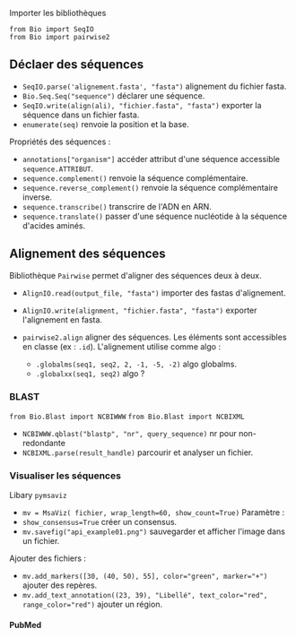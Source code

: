 Importer les bibliothèques
```
from Bio import SeqIO
from Bio import pairwise2
```

## Déclaer des séquences 

* `SeqIO.parse('alignement.fasta', "fasta")` alignement du fichier fasta.
* `Bio.Seq.Seq("sequence")` déclarer une séquence.
* `SeqIO.write(align(ali), "fichier.fasta", "fasta")` exporter la séquence dans un fichier fasta.
* `enumerate(seq)` renvoie la position et la base.

Propriétés des séquences :

* `annotations["organism"]` accéder attribut d'une séquence accessible `sequence.ATTRIBUT`.
* `sequence.complement()` renvoie la séquence complémentaire.
* `sequence.reverse_complement()` renvoie la séquence complémentaire inverse.
* `sequence.transcribe()` transcrire de l'ADN en ARN.
* `sequence.translate()` passer d'une séquence nucléotide à la séquence d'acides aminés.

## Alignement des séquences

Bibliothèque `Pairwise` permet d'aligner des séquences deux à deux.

* `AlignIO.read(output_file, "fasta")` importer des fastas d'alignement.
* `AlignIO.write(alignment, "fichier.fasta", "fasta")` exporter l'alignement en fasta.
* `pairwise2.align` aligner des séquences. Les éléments sont accessibles en classe (ex : `.id`). L'alignement utilise comme algo :

    * `.globalms(seq1, seq2, 2, -1, -5, -2)` algo globalms.
    * `.globalxx(seq1, seq2)` algo ?

### BLAST

`from Bio.Blast import NCBIWWW`
`from Bio.Blast import NCBIXML`

* `NCBIWWW.qblast("blastp", "nr", query_sequence)` nr pour non-redondante
* `NCBIXML.parse(result_handle)` parcourir et analyser un fichier.

### Visualiser les séquences

Libary `pymsaviz`

* `mv = MsaViz( fichier, wrap_length=60, show_count=True)`
Paramètre :
* `show_consensus=True` créer un consensus.
* `mv.savefig("api_example01.png")` sauvegarder et afficher l'image dans un fichier.

Ajouter des fichiers :

* `mv.add_markers([30, (40, 50), 55], color="green", marker="+")` ajouter des repères.
* `mv.add_text_annotation((23, 39), "Libellé", text_color="red", range_color="red")` ajouter un région.

#### PubMed


